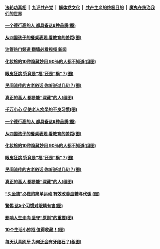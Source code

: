 ####  [法轮功真相](../../../../basic/blob/master/README.md?t=11042032) &nbsp;|&nbsp; [九评共产党](../../../../9ping.md/blob/master/README.md?t=11042032) &nbsp;|&nbsp; [解体党文化](../../../../jtdwh.md/blob/master/README.md?t=11042032)  &nbsp;|&nbsp; [共产主义的终极目的](../../../../gczydzjmd.md/blob/master/README.md?t=11042032) &nbsp;|&nbsp; [魔鬼在统治我们的世界](../../../../mgztzwmdsj.md/blob/master/README.md?t=11042032) 

#### [一个德行高的人 都具备这9种品质(图)](../pages/p8/1020783.md?t=11042032) 

#### [从四国孩子的餐桌表现 看教育的差距(图)](../pages/p8/1020762.md?t=11042032) 

#### [油管热门频道 翻墙必看视频 新闻](http://129.146.143.75:81/youtube.html?11042032)

#### [化妆棉的10种隐藏妙用 90％的人都不知道(组图)](../pages/p8/1020732.md?t=11042032) 

#### [眼皮狂跳 究竟是“福”还是“祸”？(图)](../pages/p8/1020725.md?t=11042032) 

#### [民间流传的古老俗话 你听说过几句？(图)](../pages/p8/1020640.md?t=11042032) 

#### [真正的高人 都是能“深藏”的人(组图)](../pages/p8/1020350.md?t=11042032) 


#### [千万小心 促使老人痴呆的不良习惯(图)](../pages/p8/1020768.md?t=11042032) 


#### [一个德行高的人 都具备这9种品质(图)](../pages/p8/1020783.md?t=11042032) 

#### [从四国孩子的餐桌表现 看教育的差距(图)](../pages/p8/1020762.md?t=11042032) 


#### [化妆棉的10种隐藏妙用 90％的人都不知道(组图)](../pages/p8/1020732.md?t=11042032) 


#### [眼皮狂跳 究竟是“福”还是“祸”？(图)](../pages/p8/1020725.md?t=11042032) 


#### [民间流传的古老俗话 你听说过几句？(图)](../pages/p8/1020640.md?t=11042032) 


#### [真正的高人 都是能“深藏”的人(组图)](../pages/p8/1020350.md?t=11042032) 

#### [“久坐族”必做的简单运动 有效改善血糖与代谢 (图)](../pages/p8/1020645.md?t=11042032) 


#### [警惕 这5个习惯对眼睛有害(图)](../pages/p8/1020463.md?t=11042032) 


#### [影响人生走向 坚守“原则”的重要(图)](../pages/p8/1020468.md?t=11042032) 

#### [10个生活小妙招 值得收藏！(图)](../pages/p8/1020475.md?t=11042032) 

#### [每天认真刷牙 为何还会有牙结石？(组图)](../pages/p8/1018685.md?t=11042032) 

<img src='http://gfw-breaker.win/goodnews/indexes/p8.md' width='0px' height='0px'/>
